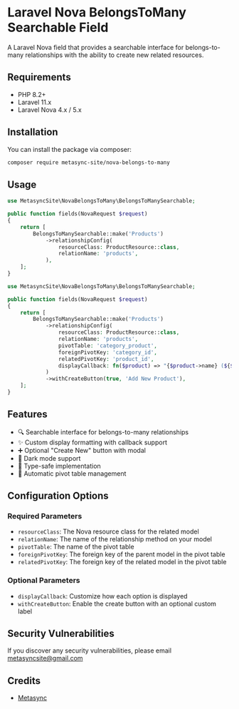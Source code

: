 # Laravel Nova BelongsToMany Searchable Field

A Laravel Nova field that provides a searchable interface for belongs-to-many relationships with the ability to create new related resources.

## Requirements

- PHP 8.2+
- Laravel 11.x
- Laravel Nova 4.x / 5.x

## Installation

You can install the package via composer:

```bash
composer require metasync-site/nova-belongs-to-many
```

## Usage

```php
use MetasyncSite\NovaBelongsToMany\BelongsToManySearchable;

public function fields(NovaRequest $request)
{
    return [
        BelongsToManySearchable::make('Products')
            ->relationshipConfig(
                resourceClass: ProductResource::class,
                relationName: 'products',
            ),
    ];
}
```


```php
use MetasyncSite\NovaBelongsToMany\BelongsToManySearchable;

public function fields(NovaRequest $request)
{
    return [
        BelongsToManySearchable::make('Products')
            ->relationshipConfig(
                resourceClass: ProductResource::class,
                relationName: 'products',
                pivotTable: 'category_product',
                foreignPivotKey: 'category_id',
                relatedPivotKey: 'product_id',
                displayCallback: fn($product) => "{$product->name} (${$product->price})"
            )
            ->withCreateButton(true, 'Add New Product'),
    ];
}
```

## Features

- 🔍 Searchable interface for belongs-to-many relationships
- ✨ Custom display formatting with callback support
- ➕ Optional "Create New" button with modal
- 🎨 Dark mode support
- 🎯 Type-safe implementation
- 🔄 Automatic pivot table management

## Configuration Options

### Required Parameters

- `resourceClass`: The Nova resource class for the related model
- `relationName`: The name of the relationship method on your model
- `pivotTable`: The name of the pivot table
- `foreignPivotKey`: The foreign key of the parent model in the pivot table
- `relatedPivotKey`: The foreign key of the related model in the pivot table

### Optional Parameters

- `displayCallback`: Customize how each option is displayed
- `withCreateButton`: Enable the create button with an optional custom label

## Security Vulnerabilities

If you discover any security vulnerabilities, please email metasyncsite@gmail.com

## Credits
- [Metasync](https://github.com/metasyncSite)

